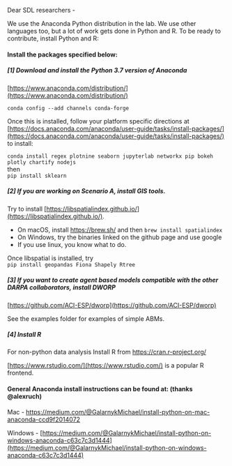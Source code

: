 Dear SDL researchers  - 

We use the Anaconda Python distribution in the lab. We use other languages too, but a lot of work gets done in Python and R. To be ready to contribute, install Python and R:

#### Install the packages specified below:

##### [1] Download and install the Python 3.7 version of Anaconda
[https://www.anaconda.com/distribution/](https://www.anaconda.com/distribution/)

`conda config --add channels conda-forge` 

Once this is installed, follow your platform specific directions at [https://docs.anaconda.com/anaconda/user-guide/tasks/install-packages/](https://docs.anaconda.com/anaconda/user-guide/tasks/install-packages/)
to install:

`conda install regex plotnine seaborn jupyterlab networkx pip bokeh plotly chartify nodejs`  
then  
`pip install sklearn`  

##### [2] If you are working on Scenario A, install GIS tools. 

Try to install [https://libspatialindex.github.io/](https://libspatialindex.github.io/).  
 
- On macOS, install https://brew.sh/ and then `brew install spatialindex`  
- On Windows, try the binaries linked on the github page and use google  
- If you use linux, you know what to do.  

Once libspatial is installed, try  
`pip install geopandas Fiona Shapely Rtree`


##### [3] If you want to create agent based models compatible with the other DARPA collaborators, install DWORP  
[https://github.com/ACI-ESP/dworp](https://github.com/ACI-ESP/dworp)

See the examples folder for examples of simple ABMs. 

##### [4] Install R
For non-python data analysis Install R from https://cran.r-project.org/  

[https://www.rstudio.com/](https://www.rstudio.com/) is a popular R frontend.  


#### General Anaconda install instructions can be found at: (thanks @alexruch) 

Mac - [https://medium.com/@GalarnykMichael/install-python-on-mac-anaconda-ccd9f2014072
](https://medium.com/@GalarnykMichael/install-python-on-mac-anaconda-ccd9f2014072)  

Windows - [https://medium.com/@GalarnykMichael/install-python-on-windows-anaconda-c63c7c3d1444](https://medium.com/@GalarnykMichael/install-python-on-windows-anaconda-c63c7c3d1444)


